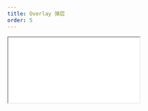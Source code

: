 ```yaml
---
title: Overlay 弹层
order: 5
---
```


<Iframe src="//mc.fusion.design/demos/comp_groups/@alifd/next/overlay?theme=@alifd/theme-design-pro" />
